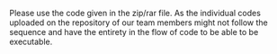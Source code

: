Please use the code given in the zip/rar file. As the individual codes uploaded on the repository of our team members might not follow the sequence and have the entirety 
in the flow of code to be able to be executable.
